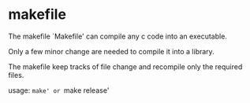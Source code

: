 makefile
========

The makefile `Makefile' can compile any c code into an executable.

Only a few minor change are needed to compile it into a library.

The makefile keep tracks of file change and recompile only the required files.

usage: `make' or `make release'